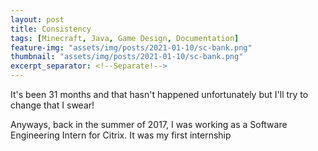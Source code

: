 ```yaml
---
layout: post
title: Consistency
tags: [Minecraft, Java, Game Design, Documentation]
feature-img: "assets/img/posts/2021-01-10/sc-bank.png"
thumbnail: "assets/img/posts/2021-01-10/sc-bank.png"
excerpt_separator: <!--Separate!-->
---
```


It's been 31 months and that hasn't happened unfortunately but I'll try to change that I swear!

Anyways, back in the summer of 2017, I was working as a Software Engineering Intern for Citrix. It was my first internship 